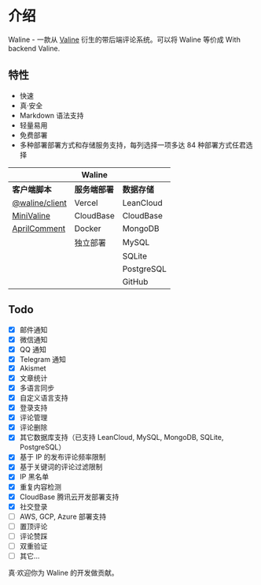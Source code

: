 # 介绍

Waline - 一款从 [Valine](https://valine.js.org) 衍生的带后端评论系统。可以将 Waline 等价成 With backend Valine.

<!-- more -->

## 特性

- 快速
- 真·安全
- Markdown 语法支持
- 轻量易用
- 免费部署
- 多种部署部署方式和存储服务支持，每列选择一项多达 84 种部署方式任君选择

|                                                        | Waline         |              |
| ------------------------------------------------------ | -------------- | ------------ |
| **客户端脚本**                                         | **服务端部署** | **数据存储** |
| [@waline/client](https://waline.js.org)                | Vercel         | LeanCloud    |
| [MiniValine](https://minivaline.js.org/)               | CloudBase      | CloudBase    |
| [AprilComment](https://github.com/innc11/AprilComment) | Docker         | MongoDB      |
|                                                        | 独立部署       | MySQL        |
|                                                        |                | SQLite       |
|                                                        |                | PostgreSQL   |
|                                                        |                | GitHub       |

## Todo

- [x] 邮件通知
- [x] 微信通知
- [x] QQ 通知
- [x] Telegram 通知
- [x] Akismet
- [x] 文章统计
- [x] 多语言同步
- [x] 自定义语言支持
- [x] 登录支持
- [x] 评论管理
- [x] 评论删除
- [x] 其它数据库支持（已支持 LeanCloud, MySQL, MongoDB, SQLite, PostgreSQL）
- [x] 基于 IP 的发布评论频率限制
- [x] 基于关键词的评论过滤限制
- [x] IP 黑名单
- [x] 重复内容检测
- [x] CloudBase 腾讯云开发部署支持
- [x] 社交登录
- [ ] AWS, GCP, Azure 部署支持
- [ ] 置顶评论
- [ ] 评论赞踩
- [ ] 双重验证
- [ ] 其它...

真·欢迎你为 Waline 的开发做贡献。
